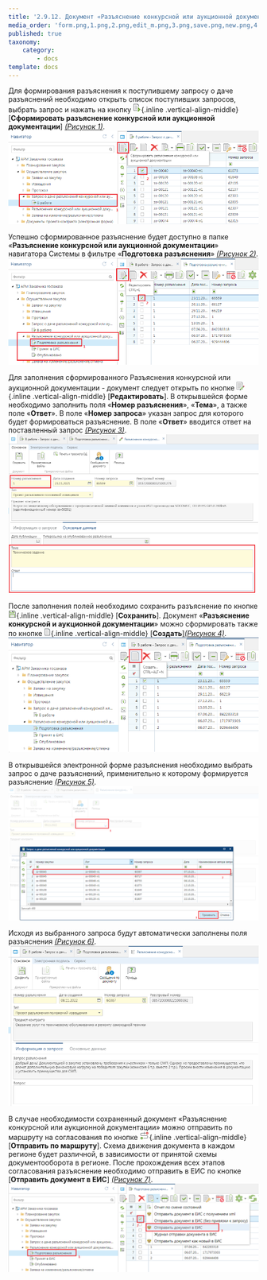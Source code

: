 ```yaml
---
title: '2.9.12. Документ «Разъяснение конкурсной или аукционной документации»'
media_order: 'form.png,1.png,2.png,edit_m.png,3.png,save.png,new.png,4.png,5.png,6.png,mar.png,7.png'
published: true
taxonomy:
    category:
        - docs
template: docs
---
```


Для формирования разъяснения к поступившему запросу о даче разъяснений необходимо открыть список поступивших запросов, выбрать запрос и нажать на кнопку ![](form.png){.inline .vertical-align-middle} [**Сформировать разъяснение конкурсной или аукционной документации**] *[(Рисунок 1)](#ris-01)*. 
![](1.png?id=ris-01)

Успешно сформированное разъяснение будет доступно в папке «**Разъяснение конкурсной или аукционной документации**» навигатора Системы в фильтре «**Подготовка разъяснения**» *[(Рисунок 2)](#ris-02)*. 
![](2.png?id=ris-02)

Для заполнения сформированного Разъяснения конкурсной или аукционной документации -  документ следует открыть по кнопке ![](edit_m.png){.inline .vertical-align-middle} [**Редактировать**]. В открывшейся форме необходимо заполнить поля «**Номер разъяснения**», «**Тема**», а также поле «**Ответ**». В поле «**Номер запроса**» указан запрос для которого будет формироваться разъяснение. В поле «**Ответ**» вводится ответ на поставленный запрос *[(Рисунок 3)](#ris-03)*. 
![](3.png?id=ris-03)

После заполнения полей необходимо сохранить разъяснение по кнопке ![](save.png){.inline .vertical-align-middle} [**Сохранить**]. 
Документ «**Разъяснение конкурсной и аукционной документации**» можно сформировать также по кнопке ![](new.png){.inline .vertical-align-middle} [**Создать**]*[(Рисунок 4)](#ris-04)*. 
![](4.png?id=ris-04)

В открывшейся электронной форме разъяснения необходимо выбрать запрос о даче разъяснений, применительно к которому формируется разъяснение *[(Рисунок 5)](#ris-05)*. 
![](5.png?id=ris-05)

Исходя из выбранного запроса будут автоматически заполнены поля разъяснения *[(Рисунок 6)](#ris-06)*. 
![](6.png?id=ris-06)

В случае необходимости сохраненный документ «Разъяснение конкурсной или аукционной документации» можно отправить по маршруту на согласования по кнопке ![](mar.png){.inline .vertical-align-middle} [**Отправить по маршруту**]. Схема движения документа в каждом регионе будет различной, в зависимости от принятой схемы документооборота в регионе. 
После прохождения всех этапов согласования разъяснение необходимо отправить в ЕИС по кнопке [**Отправить документ в ЕИС**] *[(Рисунок 7)](#ris-07)*.
![](7.png?id=ris-07)